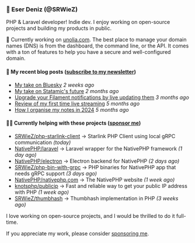 
### 👋 Eser Deniz (@SRWieZ)

PHP & Laravel developer! Indie dev. I enjoy working on open-source projects and building my products in public.

🚀 Currently working on [unolia.com](https://unolia.com/?utm_source=github&utm_medium=readme&utm_campaign=readme-srwiez). The best place to manage your domain names (DNS) is from the dashboard, the command line, or the API. It comes with a ton of features to help you have a secure and well-configured domain.

#### 📝 My recent blog posts ([subscribe to my newsletter](https://srwiez.com/?utm_source=github&utm_medium=readme&utm_campaign=readme-srwiez))

- [My take on Bluesky](https://srwiez.com/posts/my-take-on-bluesky) _2 weeks ago_
- [My take on Statamic&#39;s future](https://srwiez.com/posts/my-take-on-statamic-future) _2 months ago_
- [Upgrade your Filament notifications by live updating them](https://srwiez.com/posts/upgrade-your-filament-notifications-by-live-updating-them) _3 months ago_
- [Review of my first time live streaming](https://srwiez.com/posts/review-of-my-first-time-live-streaming) _5 months ago_
- [How I organise my notes in 2024](https://srwiez.com/posts/how-i-organise-my-notes-in-2024) _5 months ago_

#### 👨‍🔧 Currently helping with these projects ([sponsor me](https://github.com/sponsors/SRWieZ))

- [SRWieZ/php-starlink-client](https://github.com/SRWieZ/php-starlink-client) → Starlink PHP Client using local gRPC communication _(today)_
- [NativePHP/laravel](https://github.com/NativePHP/laravel) → Laravel wrapper for the NativePHP framework _(1 day ago)_
- [NativePHP/electron](https://github.com/NativePHP/electron) → Electron backend for NativePHP _(2 days ago)_
- [SRWieZ/php-bin-with-grpc](https://github.com/SRWieZ/php-bin-with-grpc) → PHP binaries for NativePHP app that needs gRPC support _(3 days ago)_
- [NativePHP/nativephp.com](https://github.com/NativePHP/nativephp.com) → The NativePHP website _(1 week ago)_
- [knotsphp/publicip](https://github.com/knotsphp/publicip) → Fast and reliable way to get your public IP address with PHP _(1 week ago)_
- [SRWieZ/thumbhash](https://github.com/SRWieZ/thumbhash) → Thumbhash implementation in PHP _(3 weeks ago)_

I love working on open-source projects, and I would be thrilled to do it full-time.

If you appreciate my work, please consider [sponsoring me](https://github.com/sponsors/SRWieZ).